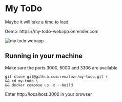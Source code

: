 # My ToDo

<p>Maybe it will take a time to load</p>
<p>Demo: https://my-todo-webapp.onrender.com</p>

<img src="https://media.giphy.com/media/ZBGluNCD9VQV5VsWXa/giphy.gif" alt="my todo webapp"  width="" />

## Running in your machine
Make sure the ports 3000, 5000 and 3306 are available
```
git clone git@github.com:renatozr/my-todo.git \
&& cd my-todo \
&& docker compose up -d --build
```
Enter http://localhost:3000 in your browser
